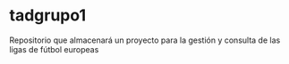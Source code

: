 # tadgrupo1
Repositorio que almacenará un proyecto para la gestión y consulta de las ligas de fútbol europeas 
